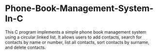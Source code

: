 # Phone-Book-Management-System-In-C
This C program implements a simple phone book management system using a circular linked list. It allows users to add contacts, search for contacts by name or number, list all contacts, sort contacts by surname, and delete contacts.
